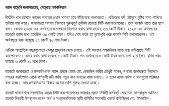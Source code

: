 **বরাদ্দ বাড়েনি জলাবদ্ধতায়, বেড়েছে মশকনিধনে**

দীর্ঘদিন ধরে চট্টগ্রাম নগরের অন্যতম প্রধান সমস্যা হয়ে দাঁড়িয়েছে জলাবদ্ধতা। প্রতিবছর বর্ষা মৌসুমে বৃষ্টির সময় পানিতে তলিয়ে যায় নগর। জলাবদ্ধতা সমস্যা নিরসনে গুরুত্বপূর্ণ ভূমিকা রয়েছে সিটি করপোরেশনের। তবে বাজেট খাতে তার ছাপ কম। কেননা ২০২৪-২৫ অর্থবছরে জলাবদ্ধতা নিরসনে বরাদ্দ রাখা হয়েছে ৩৩ কোটি টাকা। ২০২৩-২৪ অর্থবছরের বাজেটে বরাদ্দ রাখা হয়েছিল ৩৩ কোটি টাকা। যদিও শেষ পর্যন্ত তা পুরোপুরি খরচ করেনি সিটি করপোরেশন। ওই অর্থবছরে খরচ হয়েছে ২২ কোটি ৪০ লাখ টাকা।

এদিকে সাম্প্রতিক বছরগুলোতে ডেঙ্গুর প্রাদুর্ভাব বেড়ে চলছে। এই অবস্থায় মশকনিধন খাতে ব্যয় বাড়িয়েছে সিটি করপোরেশন। এবার বরাদ্দ রাখা হয়েছে ৮ কোটি টাকা। গত অর্থবছরে ৫ কোটি টাকা বরাদ্দ রাখা হয়েছিল। যদিও খরচ হয়েছে ৩ কোটি ৯১ লাখ টাকা।

বাজেটে জলাবদ্ধতা ও মশকনিধনের বরাদ্দ প্রসঙ্গে মেয়র মো. রেজাউল করিম চৌধুরী বলেন, নগরের জলাবদ্ধতা নিরসনে নগরের বারইপাড়া থেকে কর্ণফুলী নদী পর্যন্ত নতুন খাল খননের কাজ চলছে। এ ছাড়া নালা-নর্দমা ও খালগুলো পরিষ্কার করা হচ্ছে। আর মশকনিধনের বিষয়ে অনেক বেশি গুরুত্ব দেওয়া হচ্ছে। 

বাজেট অধিবেশনে সভাপতিত্ব করেন সিটি করপোরেশনের ভারপ্রাপ্ত প্রধান নির্বাহী কর্মকর্তা মোহাম্মদ আশরাফুল আমিন। বাজেট বিবরণী উপস্থাপন করেন অর্থ ও সংস্থাপনবিষয়ক স্থায়ী কমিটির সভাপতি ওয়ার্ড কাউন্সিলর মো. ইসমাইল।
